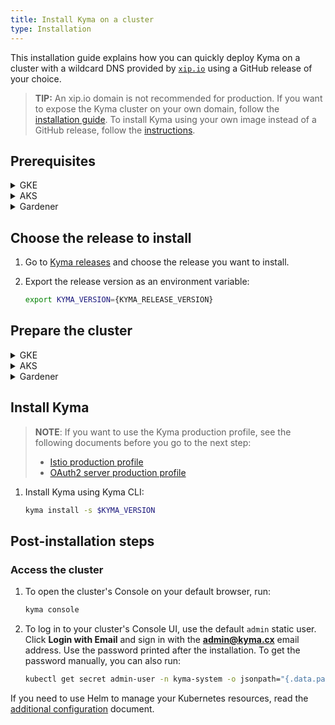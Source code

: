 ```yaml
---
title: Install Kyma on a cluster
type: Installation
---
```


This installation guide explains how you can quickly deploy Kyma on a cluster with a wildcard DNS provided by [`xip.io`](http://xip.io) using a GitHub release of your choice.

>**TIP:** An xip.io domain is not recommended for production. If you want to expose the Kyma cluster on your own domain, follow the [installation guide](#installation-install-kyma-with-your-own-domain). To install Kyma using your own image instead of a GitHub release, follow the [instructions](#installation-use-your-own-kyma-installer-image).

## Prerequisites

<div tabs name="prerequisites" group="cluster-installation">
  <details>
  <summary label="GKE">
  GKE
  </summary>

- [Kyma CLI](https://github.com/kyma-project/cli)
- [Google Cloud Platform](https://console.cloud.google.com/) (GCP) project with Kubernetes Engine API enabled
- [kubectl](https://kubernetes.io/docs/tasks/tools/install-kubectl/) 1.16.3 or higher
- [gcloud](https://cloud.google.com/sdk/gcloud/)

>**NOTE:** Running Kyma on GKE requires three [`n1-standard-4` machines](https://cloud.google.com/compute/docs/machine-types). The Kyma production profile requires at least `n1-standard-8` machines, but it is recommended to use the `c2-standard-8` type. Create these machines when you complete the **Prepare the cluster** step.

  </details>
  <details>
  <summary label="AKS">
  AKS
  </summary>

- [Kyma CLI](https://github.com/kyma-project/cli)
- [Microsoft Azure](https://azure.microsoft.com) account
- [kubectl](https://kubernetes.io/docs/tasks/tools/install-kubectl/) 1.16.3 or higher
- [Azure CLI](https://docs.microsoft.com/en-us/cli/azure/install-azure-cli)

>**NOTE:** Running Kyma on AKS requires three [`Standard_D4_v3` machines](https://docs.microsoft.com/en-us/azure/virtual-machines/sizes-general). The Kyma production profile requires at least `Standard_F8s_v2` machines, but it is recommended to use the `Standard_D8_v3` type. Create these machines when you complete the **Prepare the cluster** step.

  </details>
  <details>
  <summary label="Gardener">
  Gardener
  </summary>

- [Kyma CLI](https://github.com/kyma-project/cli)
- [Gardener](https://gardener.cloud/) account
- [Google Cloud Platform](https://console.cloud.google.com/) (GCP) project
- [Microsoft Azure](https://azure.microsoft.com) project
- [kubectl](https://kubernetes.io/docs/tasks/tools/install-kubectl/) 1.16.3 or higher

  </details>
</div>

## Choose the release to install

1. Go to [Kyma releases](https://github.com/kyma-project/kyma/releases/) and choose the release you want to install.

2. Export the release version as an environment variable:

    ```bash
    export KYMA_VERSION={KYMA_RELEASE_VERSION}
    ```

## Prepare the cluster

<div tabs name="prepare-cluster" group="cluster-installation">
  <details>
  <summary label="GKE">
  GKE
  </summary>

1. Create a service account and a service account key as JSON following [these steps](https://github.com/kyma-incubator/hydroform/blob/master/provision/examples/gcp/README.md#configure-gcp).

2. Export the cluster name, the name of your GCP project, and the [zone](https://cloud.google.com/compute/docs/regions-zones/) you want to deploy to as environment variables:

    ```bash
    export CLUSTER_NAME={CLUSTER_NAME_YOU_WANT}
    export GCP_PROJECT={YOUR_GCP_PROJECT}
    export GCP_ZONE={GCP_ZONE_TO_DEPLOY_TO}
    ```

3. Create a cluster in the defined zone:

    ```bash
    kyma provision gke -c {SERVICE_ACCOUNT_KEY_FILE_PATH} -n $CLUSTER_NAME -l $GCP_ZONE -p $GCP_PROJECT
    ```
   >**NOTE**: Kyma offers the production profile. Pass the `-t` flag to Kyma CLI with the `n1-standard-8` or `c2-standard-8` value if you want to use it.

4. Configure kubectl to use your new cluster:

    ```bash
    gcloud container clusters get-credentials $CLUSTER_NAME --zone $GCP_ZONE --project $GCP_PROJECT
    ```

5. Add your account as the cluster administrator:

    ```bash
    kubectl create clusterrolebinding cluster-admin-binding --clusterrole=cluster-admin --user=$(gcloud config get-value account)
    ```
   
6. Create a ConfigMap with overrides for the Kyma Installer:

    ```bash
    kubectl create configmap xip-overrides --from-literal global.certificates.type="xip" -n kyma-installer
    kubectl label configmap xip-overrides --overwrite installer=overrides -n kyma-installer
    kubectl label configmap xip-overrides --overwrite kyma-project.io/installation="" -n kyma-installer
    ```

  </details>
  <details>
  <summary label="AKS">
  AKS
  </summary>

1. Select a name for your cluster. Set the cluster name, the resource group and region as environment variables:

    ```bash
    export RS_GROUP={YOUR_RESOURCE_GROUP_NAME}
    export CLUSTER_NAME={YOUR_CLUSTER_NAME}
    export REGION={YOUR_REGION} #westeurope
    ```

2. Create a resource group for all your resources:

    ```bash
    az group create --name $RS_GROUP --location $REGION
    ```

3. Create a [service principle](https://docs.microsoft.com/en-us/azure/aks/kubernetes-service-principal#manually-create-a-service-principal) on Azure. Create a TOML file with the Azure Client ID, Client Secret, Subscription ID, and Tenant ID:

    ```toml
    CLIENT_ID = {YOUR_APP_ID}
    CLIENT_SECRET = {YOUR_APP_PASSWORD}
    SUBSCRIPTION_ID = {YOUR_SUBSCRIPTION_ID}
    TENANT_ID = {YOUR_TENANT_ID}
    ```

4. Create an AKS cluster:

    ```bash
    kyma provision aks -c {YOUR_CREDENTIALS_FILE_PATH} -n $CLUSTER_NAME -p $RS_GROUP -l $REGION
    ```
   >**NOTE**: Kyma offers the production profile. Pass the flag `-t` to Kyma CLI with `Standard_F8s_v2` or `Standard_D8_v3` if you want to use it.

5. Add additional privileges to be able to access readiness probes endpoints on your AKS cluster:

    ```bash
    kubectl apply -f https://raw.githubusercontent.com/kyma-project/kyma/$KYMA_VERSION/installation/resources/azure-crb-for-healthz.yaml
    ```
  >**CAUTION:** If you define your own Kubernetes jobs on the AKS cluster, follow the [troubleshooting guide](/components/service-mesh/#troubleshooting-kubernetes-jobs-fail-on-aks) to avoid jobs running endlessly on AKS deployments of Kyma.

6. Create a ConfigMap with overrides for the Kyma Installer:

    ```bash
    kubectl create configmap xip-overrides --from-literal global.certificates.type="xip" -n kyma-installer
    kubectl label configmap xip-overrides --overwrite installer=overrides -n kyma-installer
    kubectl label configmap xip-overrides --overwrite kyma-project.io/installation="" -n kyma-installer
    ```

  </details>
  <details>
  <summary label="Gardener">
  Gardener
  </summary>

1. Use the Gardener dashboard to configure provider settings.

    >**NOTE:** You need to perform these steps only once.

    * For GCP:
      * Create a project in Gardener.
      * Add a [new service account and roles](https://gardener.cloud/documentation/050-tutorials/content/howto/gardener_gcp/#create-a-new-serviceaccount-and-assign-roles).
      * Add the GCP Secret under **Secrets** in the Gardener dashboard.
      * Add the service account and download Gardener's `kubeconfig` file.

    * For Azure:
      * Create a project in Gardener.
      * Add the Azure Secret under **Secrets** in the Gardener dashboard. Use the details of your Azure service account. If do not have an account, request one.
      * Add the service account and download Gardener's `kubeconfig` file.

2. Provision the cluster using the [Kyma CLI](https://github.com/kyma-project/cli).

   >**NOTE**: Kyma offers the [production profile](/components/service-mesh/#configuration-service-mesh-production-profile) which requires a different machine type. Specify it using the `--type` flag.

   To provision a Gardener cluster on GCP, run:

   ```
   kyma provision gardener gcp -n {cluster_name} -p {project_name} -s {kyma_gardener_gcp_secret_name} -c {path_to_gardener_kubeconfig}
   ```
   See the complete [list of flags and their descriptions](https://github.com/kyma-project/cli/blob/master/docs/gen-docs/kyma_provision_gardener_gcp.md).

   To provision a Gardener cluster on Azure, run:

   ```
   kyma provision gardener az -n {cluster_name} -p {project_name} -s {kyma_gardener_azure_secret_name} -c {path_to_gardener_kubeconfig}
   ```
   See the complete [list of flags and their descriptions](https://github.com/kyma-project/cli/blob/master/docs/gen-docs/kyma_provision_gardener_az.md).

3. After you provision the cluster, its `kubeconfig` file will be downloaded and automatically set as the current context.

  </details>
</div>

## Install Kyma

   >**NOTE**: If you want to use the Kyma production profile, see the following documents before you go to the next step:
   >* [Istio production profile](/components/service-mesh/#configuration-service-mesh-production-profile)
   >* [OAuth2 server production profile](/components/security/#configuration-o-auth2-server-profiles)

1. Install Kyma using Kyma CLI:

    ```bash
    kyma install -s $KYMA_VERSION
    ```

## Post-installation steps

### Access the cluster

1. To open the cluster's Console on your default browser, run:

    ```bash
    kyma console
    ```

2. To log in to your cluster's Console UI, use the default `admin` static user. Click **Login with Email** and sign in with the **admin@kyma.cx** email address. Use the password printed after the installation. To get the password manually, you can also run:

    ```bash
    kubectl get secret admin-user -n kyma-system -o jsonpath="{.data.password}" | base64 --decode
    ```

If you need to use Helm to manage your Kubernetes resources, read the [additional configuration](#installation-use-helm) document.
